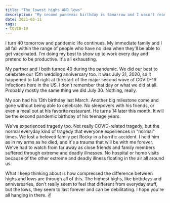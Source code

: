 ```yaml
---
title: "The lowest highs AND lows"
description: "My second pandemic birthday is tomorrow and I wasn't ready for it."
date: 2021-03-11
tags:
- COVID-19
---
```

I turn 40 tomorrow and pandemic life continues. My immediate family and I all fall within the range of people who have no idea when they'll be able to get vaccinated. I'm doing my best to show up to work every day and pretend to be productive. It's all exhausting.

My partner and I both turned 40 during the pandemic. We did our best to celebrate our 15th wedding anniversary too. It was July 31, 2020, so it happened to fall right at the start of the major second wave of COVID-19 infections here in the US. I don't remember that day or what we did at all. Probably mostly the same thing we did July 30. Nothing, really.

My son had his 13th birthday last March. Another big milestone come and gone without being able to celebrate. No sleepovers with his friends, or even a meal out at his favorite restaurant. He turns 14 later this month. It will be the second pandemic birthday of his teenage years.

We've experienced tragedy too. Not really COVID-related tragedy, but the normal everyday kind of tragedy that everyone experiences in "normal" times. We lost a beloved family pet Rocky in a horrific accident. I held him as in my arms as he died, and it's a trauma that will be with me forever. We've had to watch from far away as close friends and family members suffered through extreme and deadly illnesses. No hospital or home visits because of the other extreme and deadly illness floating in the air all around us.

What I keep thinking about is how compressed the difference between highs and lows are through all of this. The highest highs, like birthdays and anniversaries, don't really seem to feel that different from everyday stuff, but the lows, they seem to last forever and can be debilitating. I hope you're all hanging in there. ✌️
